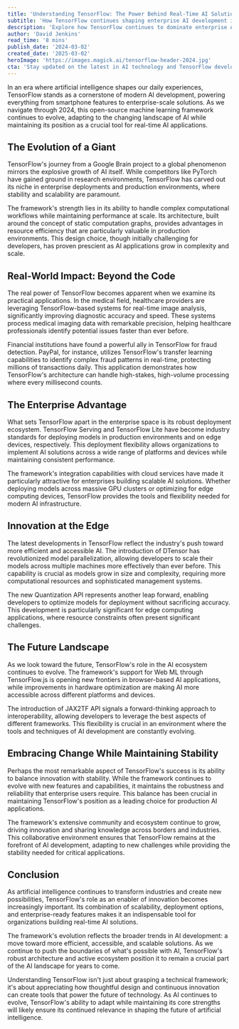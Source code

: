 ```yaml
---
title: 'Understanding TensorFlow: The Power Behind Real-Time AI Solutions'
subtitle: 'How TensorFlow continues shaping enterprise AI development in 2024'
description: 'Explore how TensorFlow continues to dominate enterprise AI development in 2024, offering robust solutions for real-time applications while balancing innovation with stability. Learn about its evolution from a Google Brain project to an industry standard, and discover how its architecture enables everything from medical imaging analysis to financial fraud detection.'
author: 'David Jenkins'
read_time: '8 mins'
publish_date: '2024-03-02'
created_date: '2025-03-02'
heroImage: 'https://images.magick.ai/tensorflow-header-2024.jpg'
cta: 'Stay updated on the latest in AI technology and TensorFlow developments! Follow us on LinkedIn for in-depth analysis, expert insights, and industry trends that matter to tech professionals like you.'
---
```


In an era where artificial intelligence shapes our daily experiences, TensorFlow stands as a cornerstone of modern AI development, powering everything from smartphone features to enterprise-scale solutions. As we navigate through 2024, this open-source machine learning framework continues to evolve, adapting to the changing landscape of AI while maintaining its position as a crucial tool for real-time AI applications.

## The Evolution of a Giant

TensorFlow's journey from a Google Brain project to a global phenomenon mirrors the explosive growth of AI itself. While competitors like PyTorch have gained ground in research environments, TensorFlow has carved out its niche in enterprise deployments and production environments, where stability and scalability are paramount.

The framework's strength lies in its ability to handle complex computational workflows while maintaining performance at scale. Its architecture, built around the concept of static computation graphs, provides advantages in resource efficiency that are particularly valuable in production environments. This design choice, though initially challenging for developers, has proven prescient as AI applications grow in complexity and scale.

## Real-World Impact: Beyond the Code

The real power of TensorFlow becomes apparent when we examine its practical applications. In the medical field, healthcare providers are leveraging TensorFlow-based systems for real-time image analysis, significantly improving diagnostic accuracy and speed. These systems process medical imaging data with remarkable precision, helping healthcare professionals identify potential issues faster than ever before.

Financial institutions have found a powerful ally in TensorFlow for fraud detection. PayPal, for instance, utilizes TensorFlow's transfer learning capabilities to identify complex fraud patterns in real-time, protecting millions of transactions daily. This application demonstrates how TensorFlow's architecture can handle high-stakes, high-volume processing where every millisecond counts.

## The Enterprise Advantage

What sets TensorFlow apart in the enterprise space is its robust deployment ecosystem. TensorFlow Serving and TensorFlow Lite have become industry standards for deploying models in production environments and on edge devices, respectively. This deployment flexibility allows organizations to implement AI solutions across a wide range of platforms and devices while maintaining consistent performance.

The framework's integration capabilities with cloud services have made it particularly attractive for enterprises building scalable AI solutions. Whether deploying models across massive GPU clusters or optimizing for edge computing devices, TensorFlow provides the tools and flexibility needed for modern AI infrastructure.

## Innovation at the Edge

The latest developments in TensorFlow reflect the industry's push toward more efficient and accessible AI. The introduction of DTensor has revolutionized model parallelization, allowing developers to scale their models across multiple machines more effectively than ever before. This capability is crucial as models grow in size and complexity, requiring more computational resources and sophisticated management systems.

The new Quantization API represents another leap forward, enabling developers to optimize models for deployment without sacrificing accuracy. This development is particularly significant for edge computing applications, where resource constraints often present significant challenges.

## The Future Landscape

As we look toward the future, TensorFlow's role in the AI ecosystem continues to evolve. The framework's support for Web ML through TensorFlow.js is opening new frontiers in browser-based AI applications, while improvements in hardware optimization are making AI more accessible across different platforms and devices.

The introduction of JAX2TF API signals a forward-thinking approach to interoperability, allowing developers to leverage the best aspects of different frameworks. This flexibility is crucial in an environment where the tools and techniques of AI development are constantly evolving.

## Embracing Change While Maintaining Stability

Perhaps the most remarkable aspect of TensorFlow's success is its ability to balance innovation with stability. While the framework continues to evolve with new features and capabilities, it maintains the robustness and reliability that enterprise users require. This balance has been crucial in maintaining TensorFlow's position as a leading choice for production AI applications.

The framework's extensive community and ecosystem continue to grow, driving innovation and sharing knowledge across borders and industries. This collaborative environment ensures that TensorFlow remains at the forefront of AI development, adapting to new challenges while providing the stability needed for critical applications.

## Conclusion

As artificial intelligence continues to transform industries and create new possibilities, TensorFlow's role as an enabler of innovation becomes increasingly important. Its combination of scalability, deployment options, and enterprise-ready features makes it an indispensable tool for organizations building real-time AI solutions.

The framework's evolution reflects the broader trends in AI development: a move toward more efficient, accessible, and scalable solutions. As we continue to push the boundaries of what's possible with AI, TensorFlow's robust architecture and active ecosystem position it to remain a crucial part of the AI landscape for years to come.

Understanding TensorFlow isn't just about grasping a technical framework; it's about appreciating how thoughtful design and continuous innovation can create tools that power the future of technology. As AI continues to evolve, TensorFlow's ability to adapt while maintaining its core strengths will likely ensure its continued relevance in shaping the future of artificial intelligence.